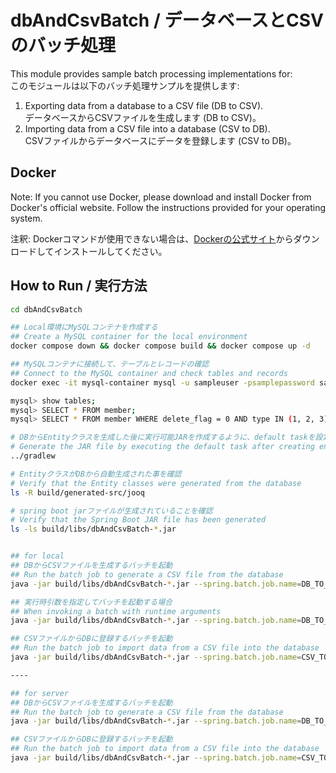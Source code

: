 # dbAndCsvBatch / データベースとCSVのバッチ処理

This module provides sample batch processing implementations for:  
このモジュールは以下のバッチ処理サンプルを提供します:
1. Exporting data from a database to a CSV file (DB to CSV).  
   データベースからCSVファイルを生成します (DB to CSV)。
2. Importing data from a CSV file into a database (CSV to DB).  
   CSVファイルからデータベースにデータを登録します (CSV to DB)。

## Docker
Note: If you cannot use Docker, please download and install Docker from Docker's official website.
Follow the instructions provided for your operating system.

注釈: Dockerコマンドが使用できない場合は、[Dockerの公式サイト](https://www.docker.com/get-started)からダウンロードしてインストールしてください。

## How to Run / 実行方法
```bash
cd dbAndCsvBatch

## Local環境にMySQLコンテナを作成する  
## Create a MySQL container for the local environment  
docker compose down && docker compose build && docker compose up -d

## MySQLコンテナに接続して、テーブルとレコードの確認  
## Connect to the MySQL container and check tables and records  
docker exec -it mysql-container mysql -u sampleuser -psamplepassword sampledb

mysql> show tables;  
mysql> SELECT * FROM member;  
mysql> SELECT * FROM member WHERE delete_flag = 0 AND type IN (1, 2, 3);

# DBからEntityクラスを生成した後に実行可能JARを作成するように、default taskを設定している  
# Generate the JAR file by executing the default task after creating entity classes from the database  
../gradlew

# EntityクラスがDBから自動生成された事を確認
# Verify that the Entity classes were generated from the database
ls -R build/generated-src/jooq

# spring boot jarファイルが生成されていることを確認  
# Verify that the Spring Boot JAR file has been generated  
ls -ls build/libs/dbAndCsvBatch-*.jar


## for local  
## DBからCSVファイルを生成するバッチを起動  
## Run the batch job to generate a CSV file from the database  
java -jar build/libs/dbAndCsvBatch-*.jar --spring.batch.job.name=DB_TO_CSV --spring.profiles.active=local

## 実行時引数を指定してバッチを起動する場合
## When invoking a batch with runtime arguments
java -jar build/libs/dbAndCsvBatch-*.jar --spring.batch.job.name=DB_TO_CSV --batch.types=2,4 --spring.profiles.active=local

## CSVファイルからDBに登録するバッチを起動  
## Run the batch job to import data from a CSV file into the database  
java -jar build/libs/dbAndCsvBatch-*.jar --spring.batch.job.name=CSV_TO_DB --spring.profiles.active=local

---- 

## for server  
## DBからCSVファイルを生成するバッチを起動  
## Run the batch job to generate a CSV file from the database  
java -jar build/libs/dbAndCsvBatch-*.jar --spring.batch.job.name=DB_TO_CSV --spring.profiles.active=server

## CSVファイルからDBに登録するバッチを起動  
## Run the batch job to import data from a CSV file into the database  
java -jar build/libs/dbAndCsvBatch-*.jar --spring.batch.job.name=CSV_TO_DB --spring.profiles.active=server
```
